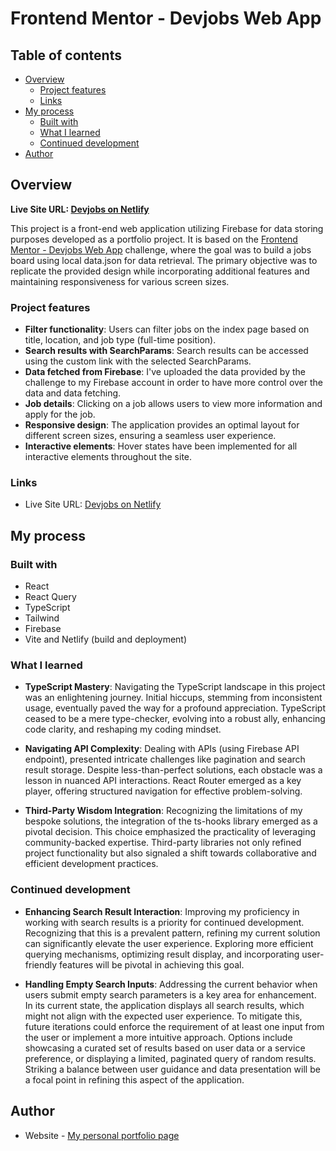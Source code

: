# Frontend Mentor - Devjobs Web App

## Table of contents

- [Overview](#overview)
  - [Project features](#project-features)
  - [Links](#links)
- [My process](#my-process)
  - [Built with](#built-with)
  - [What I learned](#what-i-learned)
  - [Continued development](#continued-development)
- [Author](#author)

## Overview

**Live Site URL: [Devjobs on Netlify](https://devjobs-gd.netlify.app/)**

This project is a front-end web application utilizing Firebase for data storing purposes developed as a portfolio project. It is based on the [Frontend Mentor - Devjobs Web App](https://www.frontendmentor.io/challenges/devjobs-web-app-HuvC_LP4l) challenge, where the goal was to build a jobs board using local data.json for data retrieval. The primary objective was to replicate the provided design while incorporating additional features and maintaining responsiveness for various screen sizes.

### Project features

- **Filter functionality**: Users can filter jobs on the index page based on title, location, and job type (full-time position).
- **Search results with SearchParams**: Search results can be accessed using the custom link with the selected SearchParams.
- **Data fetched from Firebase**: I've uploaded the data provided by the challenge to my Firebase account in order to have more control over the data and data fetching.
- **Job details**: Clicking on a job allows users to view more information and apply for the job.
- **Responsive design**: The application provides an optimal layout for different screen sizes, ensuring a seamless user experience.
- **Interactive elements**: Hover states have been implemented for all interactive elements throughout the site.

### Links

- Live Site URL: [Devjobs on Netlify](https://devjobs-gd.netlify.app/)

## My process

### Built with

- React
- React Query
- TypeScript
- Tailwind
- Firebase
- Vite and Netlify (build and deployment)

### What I learned

- **TypeScript Mastery**: Navigating the TypeScript landscape in this project was an enlightening journey. Initial hiccups, stemming from inconsistent usage, eventually paved the way for a profound appreciation. TypeScript ceased to be a mere type-checker, evolving into a robust ally, enhancing code clarity, and reshaping my coding mindset.

- **Navigating API Complexity**: Dealing with APIs (using Firebase API endpoint), presented intricate challenges like pagination and search result storage. Despite less-than-perfect solutions, each obstacle was a lesson in nuanced API interactions. React Router emerged as a key player, offering structured navigation for effective problem-solving.

- **Third-Party Wisdom Integration**: Recognizing the limitations of my bespoke solutions, the integration of the ts-hooks library emerged as a pivotal decision. This choice emphasized the practicality of leveraging community-backed expertise. Third-party libraries not only refined project functionality but also signaled a shift towards collaborative and efficient development practices.

### Continued development

- **Enhancing Search Result Interaction**: Improving my proficiency in working with search results is a priority for continued development. Recognizing that this is a prevalent pattern, refining my current solution can significantly elevate the user experience. Exploring more efficient querying mechanisms, optimizing result display, and incorporating user-friendly features will be pivotal in achieving this goal.

- **Handling Empty Search Inputs**: Addressing the current behavior when users submit empty search parameters is a key area for enhancement. In its current state, the application displays all search results, which might not align with the expected user experience. To mitigate this, future iterations could enforce the requirement of at least one input from the user or implement a more intuitive approach. Options include showcasing a curated set of results based on user data or a service preference, or displaying a limited, paginated query of random results. Striking a balance between user guidance and data presentation will be a focal point in refining this aspect of the application.

## Author

- Website - [My personal portfolio page](https://gd-portfolio.vercel.app/)
